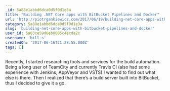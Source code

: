 ```yaml
---
_id: 5a88e1abbd6dca0d5f0d1e3a
title: "Building .NET Core apps with BitBucket Pipelines and Docker"
url: 'http://piotrgankiewicz.com/2017/06/19/building-net-core-apps-with-bitbucket-pipelines-and-docker/'
category: 5a88e1abbd6dca0d5f0d1e3a
slug: 'building-net-core-apps-with-bitbucket-pipelines-and-docker'
user_id: 5a83ce59d6eb0005c4ecda2c
username: 'bill-s'
createdOn: '2017-06-16T21:28:55.000Z'
tags: []
---
```


Recently, I started researching tools and services for the build automation. Being a long user of TeamCity and currently Travis CI (also had some experience with Jenkins, AppVeyor and VSTS) I wanted to find out what else is there. Then I realized that there’s a build server built into BitBucket, thus I decided to give it a go.
